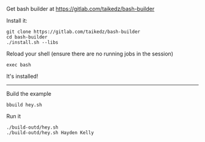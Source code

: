 Get bash builder at <https://gitlab.com/taikedz/bash-builder>

Install it:

    git clone https://gitlab.com/taikedz/bash-builder
    cd bash-builder
    ./install.sh --libs

Reload your shell (ensure there are no running jobs in the session)

    exec bash

It's installed!

---

Build the example

    bbuild hey.sh

Run it

    ./build-outd/hey.sh
    ./build-outd/hey.sh Hayden Kelly
